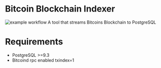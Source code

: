 Bitcoin Blockchain Indexer
==
![example workflow](https://github.com/kwesidev/bindexer/actions/workflows/go.yml/badge.svg)
A tool that streams Bitcoins Blockchain to PostgreSQL

Requirements
==
- PostgreSQL >=9.3
- Bitcoind  rpc enabled  txindex=1

